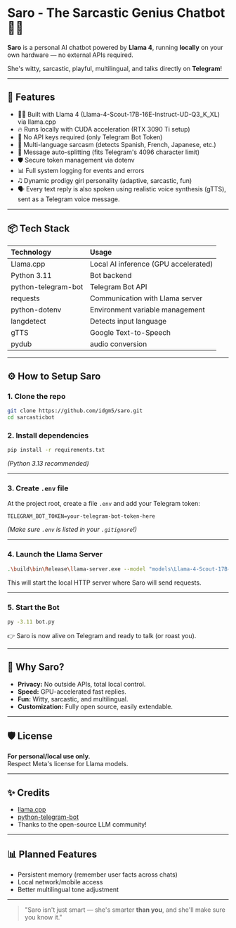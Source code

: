 # Saro - The Sarcastic Genius Chatbot 🤖✨

**Saro** is a personal AI chatbot powered by **Llama 4**, running **locally** on your own hardware — no external APIs required.

She's witty, sarcastic, playful, multilingual, and talks directly on **Telegram**!

---

## 🚀 Features

- 🧑‍🔬 Built with Llama 4 (Llama-4-Scout-17B-16E-Instruct-UD-Q3_K_XL) via llama.cpp
- 🔥 Runs locally with CUDA acceleration (RTX 3090 Ti setup)
- 🔐 No API keys required (only Telegram Bot Token)
- 👤 Multi-language sarcasm (detects Spanish, French, Japanese, etc.)
- 🧹 Message auto-splitting (fits Telegram's 4096 character limit)
- 🛡️ Secure token management via dotenv
- 📊 Full system logging for events and errors
- 🎝️ Dynamic prodigy girl personality (adaptive, sarcastic, fun)
- 🗣️ Every text reply is also spoken using realistic voice synthesis (gTTS), sent as a Telegram voice message.

---

## 📦 Tech Stack

| Technology | Usage |
| :--- | :--- |
| Llama.cpp | Local AI inference (GPU accelerated) |
| Python 3.11 | Bot backend |
| python-telegram-bot | Telegram Bot API |
| requests | Communication with Llama server |
| python-dotenv | Environment variable management |
| langdetect | Detects input language |
| gTTS | Google Text-to-Speech |
| pydub | audio conversion |

---

## ⚙️ How to Setup Saro

### 1. Clone the repo

```bash
git clone https://github.com/idgm5/saro.git
cd sarcasticbot
```

### 2. Install dependencies

```bash
pip install -r requirements.txt
```

_(Python 3.13 recommended)_

---

### 3. Create `.env` file

At the project root, create a file `.env` and add your Telegram token:

```
TELEGRAM_BOT_TOKEN=your-telegram-bot-token-here
```

_(Make sure `.env` is listed in your `.gitignore`!)_

---

### 4. Launch the Llama Server

```bash
.\build\bin\Release\llama-server.exe --model "models\Llama-4-Scout-17B-16E-Instruct-UD-Q3_K_XL.gguf" --n-gpu-layers 32 --ctx-size 4096 --threads 12
```

This will start the local HTTP server where Saro will send requests.

---

### 5. Start the Bot

```bash
py -3.11 bot.py
```

👉️ Saro is now alive on Telegram and ready to talk (or roast you).

---

## 🧐 Why Saro?

- **Privacy:** No outside APIs, total local control.
- **Speed:** GPU-accelerated fast replies.
- **Fun:** Witty, sarcastic, and multilingual.
- **Customization:** Fully open source, easily extendable.

---

## 🛡️ License

**For personal/local use only.**  
Respect Meta's license for Llama models.

---

## ✨ Credits

- [llama.cpp](https://github.com/ggerganov/llama.cpp)
- [python-telegram-bot](https://github.com/python-telegram-bot/python-telegram-bot)
- Thanks to the open-source LLM community!

---

## 📊 Planned Features

- Persistent memory (remember user facts across chats)
- Local network/mobile access
- Better multilingual tone adjustment

---

> "Saro isn't just smart — she's smarter **than you**, and she'll make sure you know it."
